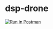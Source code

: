 # dsp-drone

[![Run in Postman](https://run.pstmn.io/button.svg)](https://app.getpostman.com/run-collection/bb2c24fe4c699f08ea0c)
